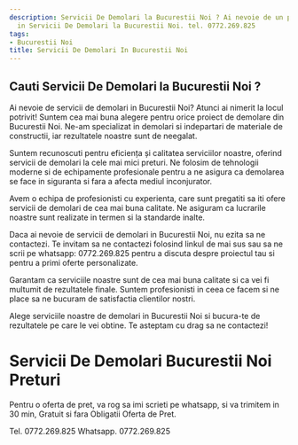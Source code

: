 ```yaml
---
description: Servicii De Demolari la Bucurestii Noi ? Ai nevoie de un profesionist
  in Servicii De Demolari la Bucurestii Noi. tel. 0772.269.825
tags:
- Bucurestii Noi
title: Servicii De Demolari In Bucurestii Noi
---
```



## Cauti Servicii De Demolari la Bucurestii Noi ?

Ai nevoie de servicii de demolari in Bucurestii Noi? Atunci ai nimerit la locul potrivit! Suntem cea mai buna alegere pentru orice proiect de demolare din Bucurestii Noi. Ne-am specializat in demolari si indepartari de materiale de constructii, iar rezultatele noastre sunt de neegalat. 

Suntem recunoscuti pentru eficiența și calitatea serviciilor noastre, oferind servicii de demolari la cele mai mici preturi. Ne folosim de tehnologii moderne si de echipamente profesionale pentru a ne asigura ca demolarea se face in siguranta si fara a afecta mediul inconjurator. 

Avem o echipa de profesionisti cu experienta, care sunt pregatiti sa iti ofere servicii de demolari de cea mai buna calitate. Ne asiguram ca lucrarile noastre sunt realizate in termen si la standarde inalte. 

Daca ai nevoie de servicii de demolari in Bucurestii Noi, nu ezita sa ne contactezi. Te invitam sa ne contactezi folosind linkul de mai sus sau sa ne scrii pe whatsapp: 0772.269.825 pentru a discuta despre proiectul tau si pentru a primi oferte personalizate. 

Garantam ca serviciile noastre sunt de cea mai buna calitate si ca vei fi multumit de rezultatele finale. Suntem profesionisti in ceea ce facem si ne place sa ne bucuram de satisfactia clientilor nostri. 

Alege serviciile noastre de demolari in Bucurestii Noi si bucura-te de rezultatele pe care le vei obtine. Te asteptam cu drag sa ne contactezi!

# Servicii De Demolari Bucurestii Noi Preturi
Pentru o oferta de pret, va rog sa imi scrieti pe whatsapp, si va trimitem in 30 min, Gratuit si fara Obligatii Oferta de Pret.

Tel. 0772.269.825
Whatsapp. 0772.269.825